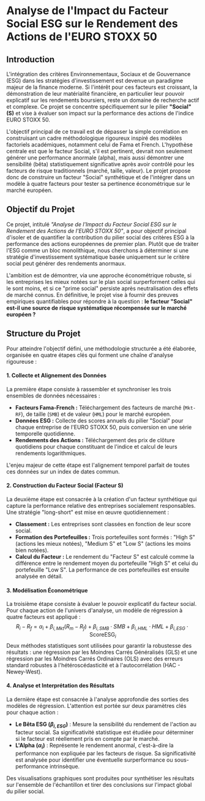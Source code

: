 # Analyse de l'Impact du Facteur Social ESG sur le Rendement des Actions de l'EURO STOXX 50

## Introduction

L'intégration des critères Environnementaux, Sociaux et de Gouvernance (ESG) dans les stratégies d'investissement est devenue un paradigme majeur de la finance moderne. Si l'intérêt pour ces facteurs est croissant, la démonstration de leur matérialité financière, en particulier leur pouvoir explicatif sur les rendements boursiers, reste un domaine de recherche actif et complexe. Ce projet se concentre spécifiquement sur le pilier **"Social" (S)** et vise à évaluer son impact sur la performance des actions de l'indice EURO STOXX 50.

L'objectif principal de ce travail est de dépasser la simple corrélation en construisant un cadre méthodologique rigoureux inspiré des modèles factoriels académiques, notamment celui de Fama et French. L'hypothèse centrale est que le facteur Social, s'il est pertinent, devrait non seulement générer une performance anormale (alpha), mais aussi démontrer une sensibilité (bêta) statistiquement significative après avoir contrôlé pour les facteurs de risque traditionnels (marché, taille, valeur). Le projet propose donc de construire un facteur "Social" synthétique et de l'intégrer dans un modèle à quatre facteurs pour tester sa pertinence économétrique sur le marché européen.

## Objectif du Projet

Ce projet, intitulé *"Analyse de l'Impact du Facteur Social ESG sur le Rendement des Actions de l'EURO STOXX 50"*, a pour objectif principal d'isoler et de quantifier la contribution du pilier social des critères ESG à la performance des actions européennes de premier plan. Plutôt que de traiter l'ESG comme un bloc monolithique, nous cherchons à déterminer si une stratégie d'investissement systématique basée uniquement sur le critère social peut générer des rendements anormaux.

L'ambition est de démontrer, via une approche économétrique robuste, si les entreprises les mieux notées sur le plan social surperforment celles qui le sont moins, et si ce "prime social" persiste après neutralisation des effets de marché connus. En définitive, le projet vise à fournir des preuves empiriques quantifiables pour répondre à la question : **le facteur "Social" est-il une source de risque systématique récompensée sur le marché européen ?**

## Structure du Projet

Pour atteindre l'objectif défini, une méthodologie structurée a été élaborée, organisée en quatre étapes clés qui forment une chaîne d'analyse rigoureuse :

#### 1. Collecte et Alignement des Données
La première étape consiste à rassembler et synchroniser les trois ensembles de données nécessaires :
- **Facteurs Fama-French :** Téléchargement des facteurs de marché (`Mkt-RF`), de taille (`SMB`) et de valeur (`HML`) pour le marché européen.
- **Données ESG :** Collecte des scores annuels du pilier "Social" pour chaque entreprise de l'EURO STOXX 50, puis conversion en une série temporelle quotidienne.
- **Rendements des Actions :** Téléchargement des prix de clôture quotidiens pour chaque constituant de l'indice et calcul de leurs rendements logarithmiques.

L'enjeu majeur de cette étape est l'alignement temporel parfait de toutes ces données sur un index de dates commun.

#### 2. Construction du Facteur Social (Facteur S)
La deuxième étape est consacrée à la création d'un facteur synthétique qui capture la performance relative des entreprises socialement responsables. Une stratégie "long-short" est mise en œuvre quotidiennement :
- **Classement :** Les entreprises sont classées en fonction de leur score social.
- **Formation des Portefeuilles :** Trois portefeuilles sont formés : "High S" (actions les mieux notées), "Medium S" et "Low S" (actions les moins bien notées).
- **Calcul du Facteur :** Le rendement du "Facteur S" est calculé comme la différence entre le rendement moyen du portefeuille "High S" et celui du portefeuille "Low S". La performance de ces portefeuilles est ensuite analysée en détail.

#### 3. Modélisation Économétrique
La troisième étape consiste à évaluer le pouvoir explicatif du facteur social. Pour chaque action de l'univers d'analyse, un modèle de régression à quatre facteurs est appliqué :
$$
R_i - R_f = \alpha_i + \beta_{i,Mkt}(R_m - R_f) + \beta_{i,SMB} \cdot SMB + \beta_{i,HML} \cdot HML + \beta_{i,ESG} \cdot \mathrm{ScoreESG}_i
$$
Deux méthodes statistiques sont utilisées pour garantir la robustesse des résultats : une régression par les Moindres Carrés Généralisés (GLS) et une régression par les Moindres Carrés Ordinaires (OLS) avec des erreurs standard robustes à l'hétéroscédasticité et à l'autocorrélation (HAC - Newey-West).

#### 4. Analyse et Interprétation des Résultats
La dernière étape est consacrée à l'analyse approfondie des sorties des modèles de régression. L'attention est portée sur deux paramètres clés pour chaque action :
- **Le Bêta ESG ($\beta_{i,ESG}$)** : Mesure la sensibilité du rendement de l'action au facteur social. Sa significativité statistique est étudiée pour déterminer si le facteur est réellement pris en compte par le marché.
- **L'Alpha ($\alpha_i$)** : Représente le rendement anormal, c'est-à-dire la performance non expliquée par les facteurs de risque. Sa significativité est analysée pour identifier une éventuelle surperformance ou sous-performance intrinsèque.

Des visualisations graphiques sont produites pour synthétiser les résultats sur l'ensemble de l'échantillon et tirer des conclusions sur l'impact global du pilier social.
